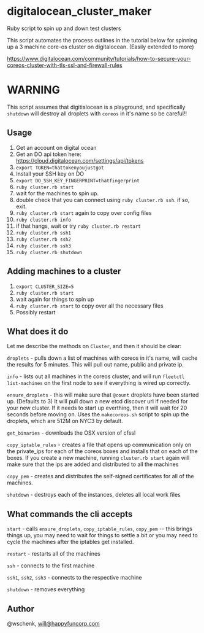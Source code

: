 # digitalocean_cluster_maker
Ruby script to spin up and down test clusters

This script automates the process outlines in the tutorial below for spinning up a 3 machine core-os cluster on digitalocean.  (Easily extended to more)

https://www.digitalocean.com/community/tutorials/how-to-secure-your-coreos-cluster-with-tls-ssl-and-firewall-rules

# WARNING

This script assumes that digitialocean is a playground, and specifically `shutdown` will destroy all droplets with `coreos` in it's name so be careful!!

## Usage

1. Get an account on digital ocean
2. Get an DO api token here: https://cloud.digitalocean.com/settings/api/tokens
3. `export TOKEN=thattokenyoujustgot`
4. Install your SSH key on DO
5. `export DO_SSH_KEY_FINGERPRINT=thatfingerprint`
6. `ruby cluster.rb start`
7. wait for the machines to spin up.
8. double check that you can connect using `ruby cluster.rb ssh`.  if so, exit.
9. `ruby cluster.rb start` again to copy over config files
10. `ruby cluster.rb info`
11. if that hangs, wait or try `ruby cluster.rb restart`
12. `ruby cluster.rb ssh1`
13. `ruby cluster.rb ssh2`
14. `ruby cluster.rb ssh3`
15. `ruby cluster.rb shutdown`

## Adding machines to a cluster

1. `export CLUSTER_SIZE=5`
2. `ruby cluster.rb start`
3. wait again for things to spin up
4. `ruby cluster.rb start` to copy over all the necessary files
5. Possibly restart


## What does it do

Let me describe the methods on `Cluster`, and then it should be clear:

`droplets` - pulls down a list of machines with coreos in it's name, will cache the results for 5 minutes.  This will pull out name, public and private ip.

`info` - lists out all machines in the coreos cluster, and will run `fleetctl list-machines` on the first node to see if everything is wired up correctly.

`ensure_droplets` - this will make sure that `@count` droplets have been started up.  (Defaults to 3) It will pull down a new etcd discover url if needed for your new cluster.  If it needs to start up everthing, then it will wait for 20 seconds before moving on.  Uses the `makecoreos.sh` script to spin up the droplets, which are 512M on NYC3 by default.

`get_binaries` - downloads the OSX version of cfssl

`copy_iptable_rules` - creates a file that opens up communication only on the private_ips for each of the coreos boxes and installs that on each of the boxes.  If you create a new machine, running `cluster.rb start` again will make sure that the ips are added and distributed to all the machines

`copy_pem` - creates and distributes the self-signed certificates for all of the machines.

`shutdown` - destroys each of the instances, deletes all local work files

## What commands the cli accepts

`start` - calls `ensure_droplets`, `copy_iptable_rules`, `copy_pem` -- this brings things up, you may need to wait for things to settle a bit or you may need to cycle the machines after the iptables get installed.

`restart` - restarts all of the machines

`ssh` - connects to the first machine

`ssh1`, `ssh2`, `ssh3` - connects to the respective machine

`shutdown` - removes everything

## Author

@wschenk, will@happyfuncorp.com